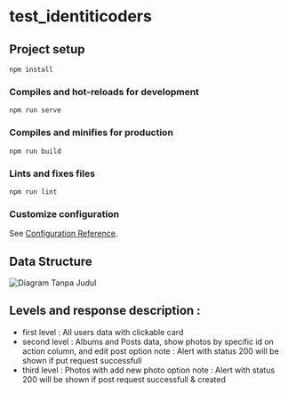 # test_identiticoders

## Project setup
```
npm install
```

### Compiles and hot-reloads for development
```
npm run serve
```

### Compiles and minifies for production
```
npm run build
```

### Lints and fixes files
```
npm run lint
```

### Customize configuration
See [Configuration Reference](https://cli.vuejs.org/config/).

## Data Structure
![Diagram Tanpa Judul](https://user-images.githubusercontent.com/44964161/193449281-89b6a68c-813d-4e96-9591-867f3206b4fc.jpg)

## Levels and response description : 
- first level : All users data with clickable card
- second level : Albums and Posts data, show photos by specific id on action column, and edit post option
  note : Alert with status 200 will be shown if put request successfull
- third level : Photos with add new photo option
  note : Alert with status 200 will be shown if post request successfull & created
